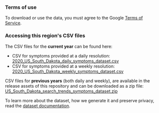 ### Terms of use
To download or use the data, you must agree to the Google [Terms of Service](https://policies.google.com/terms).

### Accessing this region's CSV files
The CSV files for the **current year** can be found here:
- CSV for symptoms provided at a daily resolution: [2020_US_South_Dakota_daily_symptoms_dataset.csv](2020_US_South_Dakota_daily_symptoms_dataset.csv)
- CSV for symptoms provided at a weekly resolution: [2020_US_South_Dakota_weekly_symptoms_dataset.csv](2020_US_South_Dakota_weekly_symptoms_dataset.csv)

CSV files for **previous years** (both daily and weekly), are available in the release assets of this repository and can be downloaded as a zip file: [US_South_Dakota_search_trends_symptoms_dataset.zip](https://github.com/google-research/open-covid-19-data/releases/download/v0.0.2/US_South_Dakota_search_trends_symptoms_dataset.zip)

To learn more about the dataset, how we generate it and preserve privacy, read the [dataset documentation](../../../../README.md).